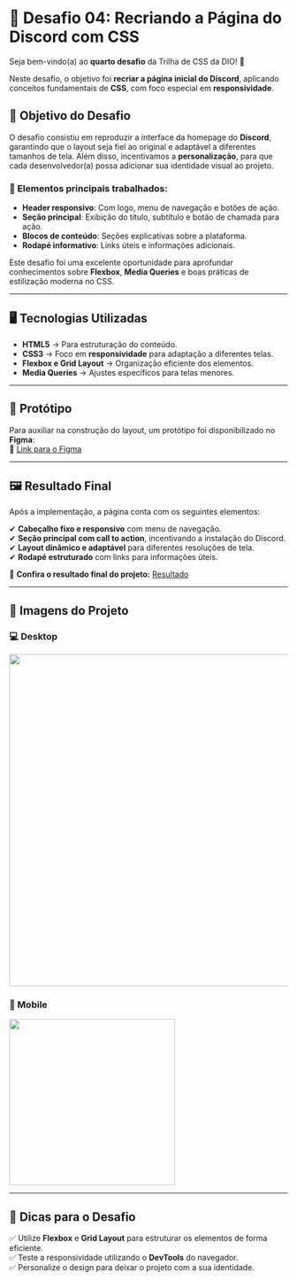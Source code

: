 # 🚀 Desafio 04: Recriando a Página do Discord com CSS  

Seja bem-vindo(a) ao **quarto desafio** da Trilha de CSS da DIO! 🎨  

Neste desafio, o objetivo foi **recriar a página inicial do Discord**, aplicando conceitos fundamentais de **CSS**, com foco especial em **responsividade**.  

## 🎯 Objetivo do Desafio  

O desafio consistiu em reproduzir a interface da homepage do **Discord**, garantindo que o layout seja fiel ao original e adaptável a diferentes tamanhos de tela. Além disso, incentivamos a **personalização**, para que cada desenvolvedor(a) possa adicionar sua identidade visual ao projeto.  

### 🔹 Elementos principais trabalhados:
- **Header responsivo**: Com logo, menu de navegação e botões de ação.  
- **Seção principal**: Exibição do título, subtítulo e botão de chamada para ação.  
- **Blocos de conteúdo**: Seções explicativas sobre a plataforma.  
- **Rodapé informativo**: Links úteis e informações adicionais.  

Este desafio foi uma excelente oportunidade para aprofundar conhecimentos sobre **Flexbox**, **Media Queries** e boas práticas de estilização moderna no CSS.  

---

## 🖥️ Tecnologias Utilizadas  

- **HTML5** → Para estruturação do conteúdo.  
- **CSS3** → Foco em **responsividade** para adaptação a diferentes telas.  
- **Flexbox e Grid Layout** → Organização eficiente dos elementos.  
- **Media Queries** → Ajustes específicos para telas menores.  

---

## 🎨 Protótipo  

Para auxiliar na construção do layout, um protótipo foi disponibilizado no **Figma**:  
🔗 [Link para o Figma](https://www.figma.com/design/NRBYrG5d4DSzObv7dpTqoM/Desafio-Responsividade---DIO?node-id=1-56&t=W88e5EGNfuSWfQlN-0) 

---

## 🖼️ Resultado Final  

Após a implementação, a página conta com os seguintes elementos:  

✔ **Cabeçalho fixo e responsivo** com menu de navegação.  
✔ **Seção principal com call to action**, incentivando a instalação do Discord.  
✔ **Layout dinâmico e adaptável** para diferentes resoluções de tela.  
✔ **Rodapé estruturado** com links para informações úteis.  

🔗 **Confira o resultado final do projeto:** 
[Resultado]()

---

## 📸 Imagens do Projeto  

### 💻 Desktop  
<img src="https://github.com/user-attachments/assets/93e2e41e-b94f-47d4-a30f-3afe867db214" width="600">

### 📱 Mobile  
<img src="https://github.com/user-attachments/assets/ec76da4b-8164-4e63-b7c9-bbe3c706ddf9" width="300">

---

## 📌 Dicas para o Desafio  

✅ Utilize **Flexbox** e **Grid Layout** para estruturar os elementos de forma eficiente.  
✅ Teste a responsividade utilizando o **DevTools** do navegador.  
✅ Personalize o design para deixar o projeto com a sua identidade.  
